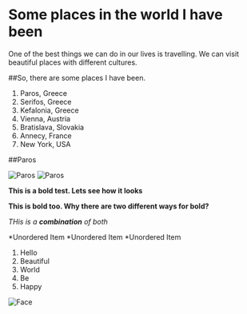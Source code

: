 # Some places in the world I have been

One of the best things we can do in our lives is travelling. We can visit beautiful places with different cultures.

##So, there are some places I have been.

1. Paros, Greece
1. Serifos, Greece
1. Kefalonia, Greece
1. Vienna, Austria
1. Bratislava, Slovakia
1. Annecy, France
1. New York, USA


##Paros

![Paros](https://cdn.theculturetrip.com/images/56-3994774-naousa-beach-2-.jpg)
![Paros](https://www.telegraph.co.uk/content/dam/Travel/Destinations/Europe/Greece/P%C3%A1ros/Paros---Nightlife---Naoussa-town-xlarge.jpg)

**This is a bold test. Lets see how it looks**

__This is bold too. Why there are two different ways for bold?__

*THis is a **combination** of both*

*Unordered Item
*Unordered Item
*Unordered Item

1. Hello
1. Beautiful
1. World
1. Be
1. Happy

![Face](https://i.ebayimg.com/images/i/222790487577-0-1/s-l1000.jpg)
